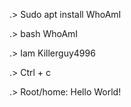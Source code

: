.> Sudo apt install WhoAmI

.> bash WhoAmI

.> Iam Killerguy4996

.> Ctrl + c

.> Root<gamer23cc>/home: Hello World!
